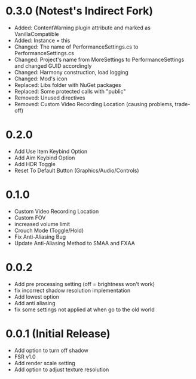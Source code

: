 # 0.3.0 (Notest's Indirect Fork)
- Added: ContentWarning plugin attribute and marked as VanillaCompatible
- Added: Instance = this
- Changed: The name of PerformanceSettings.cs to PerformanceSettings.cs
- Changed: Project's name from MoreSettings to PerformanceSettings and changed GUID accordingly
- Changed: Harmony construction, load logging
- Changed: Mod's icon
- Replaced: Libs folder with NuGet packages
- Replaced: Some protected calls with "public"
- Removed: Unused directives
- Removed: Custom Video Recording Location (causing problems, trade-off)

# 0.2.0
- Add Use Item Keybind Option
- Add Aim Keybind Option
- Add HDR Toggle
- Reset To Default Button (Graphics/Audio/Controls)

# 0.1.0
- Custom Video Recording Location
- Custom FOV
- increased volume limit
- Crouch Mode (Toggle/Hold)
- Fix Anti-Aliasing Bug
- Update Anti-Aliasing Method to SMAA and FXAA

# 0.0.2
- Add pre processing setting (off = brightness won't work)
- fix incorrect shadow resolution implementation
- Add lowest option
- Add anti aliasing
- fix some settings not applied at when go to the old world

# 0.0.1 (Initial Release)
- Add option to turn off shadow
- FSR v1.0
- Add render scale setting
- Add option to adjust texture resolution